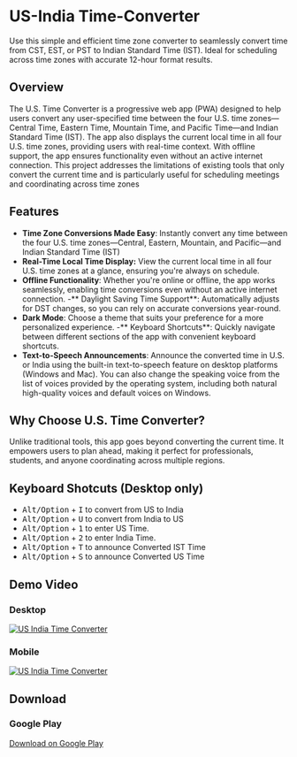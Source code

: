 # US-India Time-Converter
Use this simple and efficient time zone converter to seamlessly convert time from CST, EST, or PST to Indian Standard Time (IST). Ideal for scheduling across time zones with accurate 12-hour format results.

## Overview
The U.S. Time Converter is a progressive web app (PWA) designed to help users convert any user-specified time between the four U.S. time zones—Central Time, Eastern Time, Mountain Time, and Pacific Time—and Indian Standard Time (IST). The app also displays the current local time in all four U.S. time zones, providing users with real-time context. With offline support, the app ensures functionality even without an active internet connection. This project addresses the limitations of existing tools that only convert the current time and is particularly useful for scheduling meetings and coordinating across time zones

## Features
- **Time Zone Conversions Made Easy**: Instantly convert any time between the four U.S. time zones—Central, Eastern, Mountain, and Pacific—and Indian Standard Time (IST)
- **Real-Time Local Time Display:** View the current local time in all four U.S. time zones at a glance, ensuring you're always on schedule.
- **Offline Functionality**: Whether you're online or offline, the app works seamlessly, enabling time conversions even without an active internet connection.
-** Daylight Saving Time Support**: Automatically adjusts for DST changes, so you can rely on accurate conversions year-round.
- **Dark Mode**: Choose a theme that suits your preference for a more personalized experience.
-** Keyboard Shortcuts**: Quickly navigate between different sections of the app with convenient keyboard shortcuts.
- **Text-to-Speech Announcements**: Announce the converted time in U.S. or India using the built-in text-to-speech feature on desktop platforms (Windows and Mac). You can also change the speaking voice from the list of voices provided by the operating system, including both natural high-quality voices and default voices on Windows.

## Why Choose U.S. Time Converter?
Unlike traditional tools, this app goes beyond converting the current time. It empowers users to plan ahead, making it perfect for professionals, students, and anyone coordinating across multiple regions.

## Keyboard Shotcuts (Desktop only)
- <kbd>Alt/Option</kbd> + <kbd>I</kbd> to convert from US to India
- <kbd>Alt/Option</kbd> + <kbd>U</kbd> to convert from India to US
- <kbd>Alt/Option</kbd> + <kbd>1</kbd> to enter US Time.
- <kbd>Alt/Option</kbd> + <kbd>2</kbd> to enter India Time.
- <kbd>Alt/Option</kbd> + <kbd>T</kbd> to announce Converted IST Time
- <kbd>Alt/Option</kbd> + <kbd>S</kbd> to announce Converted US Time

## Demo Video 
### Desktop
[![US India Time Converter](https://img.youtube.com/vi/H8CQAofF3Fc/0.jpg)](https://youtu.be/H8CQAofF3Fc)
### Mobile
[![US India Time Converter](https://img.youtube.com/vi/nLqgBAV9ZC0/0.jpg)](https://youtu.be/nLqgBAV9ZC0)

## Download 
### Google Play
[Download on Google Play](https://play.google.com/store/apps/details?id=com.varunmanojkumar.usindiatimeconverter)
